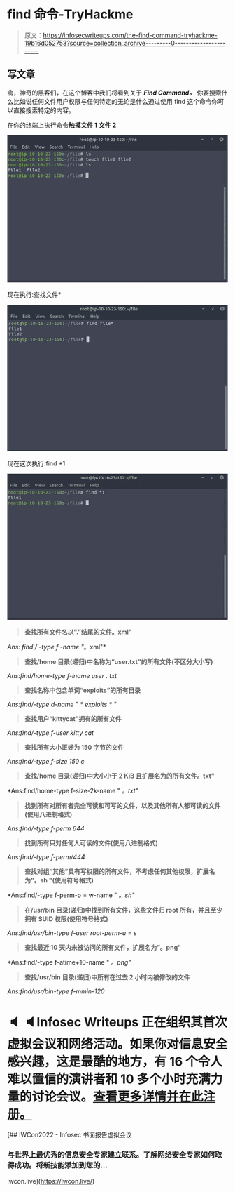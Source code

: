 # find 命令-TryHackme

> 原文：<https://infosecwriteups.com/the-find-command-tryhackme-19b16d052753?source=collection_archive---------0----------------------->

## 写文章

嗨，神奇的黑客们，在这个博客中我们将看到关于 ***Find Command。*** 你要搜索什么比如说任何文件用户权限与任何特定的无论是什么通过使用 find 这个命令你可以直接搜索特定的内容。

在你的终端上执行命令**触摸文件 1 文件 2**

![](img/150aefbed73dc95d825db83839f1d87a.png)

现在执行:查找文件*

![](img/bb8c5588c3fa1c06d24463d2a76b9c34.png)

现在这次执行:find *1

![](img/9ed62abaa6570471f6c66064de6ba195.png)

> **查找所有文件名以“.”结尾的文件。xml"**

*Ans: find / -type f -name "*。xml"*

> **查找/home 目录(递归)中名称为“user.txt”的所有文件(不区分大小写)**

*Ans:find/home-type f-iname user . txt*

> **查找名称中包含单词“exploits”的所有目录**

*Ans:find/-type d-name " * exploits * "*

> **查找用户“kittycat”拥有的所有文件**

*Ans:find/-type f-user kitty cat*

> **查找所有大小正好为 150 字节的文件**

*Ans:find/-type f-size 150 c*

> **查找/home 目录(递归)中大小小于 2 KiB 且扩展名为的所有文件。txt"**

*Ans:find/home-type f-size-2k-name " *。txt"*

> **找到所有对所有者完全可读和可写的文件，以及其他所有人都可读的文件(使用八进制格式)**

*Ans:find/-type f-perm 644*

> **找到所有只对任何人可读的文件(使用八进制格式)**

*Ans:find/-type f-perm/444*

> **查找对组“其他”具有写权限的所有文件，不考虑任何其他权限，扩展名为”。sh "(使用符号格式)**

*Ans:find/-type f-perm-o = w-name " *。sh"*

> **在/usr/bin 目录(递归)中找到所有文件，这些文件归 root 所有，并且至少拥有 SUID 权限(使用符号格式)**

*Ans:find/usr/bin-type f-user root-perm-u = s*

> **查找最近 10 天内未被访问的所有文件，扩展名为”。png"**

*Ans:find/-type f-atime+10-name " *。png"*

> **查找/usr/bin 目录(递归)中所有在过去 2 小时内被修改的文件**

*Ans:find/usr/bin-type f-mmin-120*

# 🔈 🔈Infosec Writeups 正在组织其首次虚拟会议和网络活动。如果你对信息安全感兴趣，这是最酷的地方，有 16 个令人难以置信的演讲者和 10 多个小时充满力量的讨论会议。[查看更多详情并在此注册。](https://iwcon.live/)

[](https://iwcon.live/) [## IWCon2022 - Infosec 书面报告虚拟会议

### 与世界上最优秀的信息安全专家建立联系。了解网络安全专家如何取得成功。将新技能添加到您的…

iwcon.live](https://iwcon.live/)